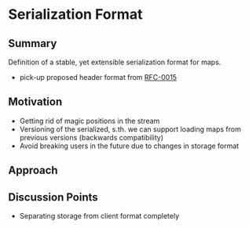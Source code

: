 # Serialization Format

## Summary

[summary]: #summary

Definition of a stable, yet extensible serialization format for maps.

*   pick-up proposed header format from
    [RFC-0015](https://gitub.com/googlecartographer/rfc/text/0015-serialization-header.md)

## Motivation

[motivation]: #motivation

*   Getting rid of magic positions in the stream
*   Versioning of the serialized, s.th. we can support loading maps from
    previous versions (backwards compatibility)
*   Avoid breaking users in the future due to changes in storage format

## Approach

[approach]: #approach

## Discussion Points

[discussion]: #discussion

*   Separating storage from client format completely

